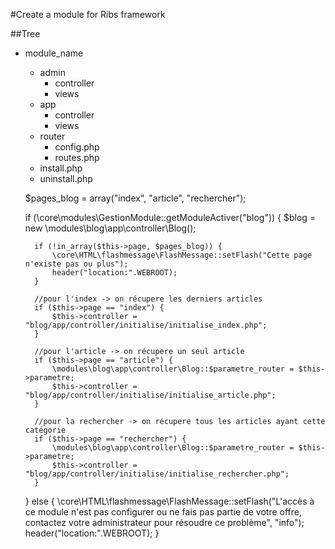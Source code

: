 #Create a module for Ribs framework

##Tree

* module_name
	* admin
		* controller
		* views
	* app
		* controller
    	* views
	* router
		* config.php
		* routes.php
	* install.php
	* uninstall.php


    $pages_blog = array("index", "article", "rechercher");

    if (\core\modules\GestionModule::getModuleActiver("blog")) {
    	$blog = new \modules\blog\app\controller\Blog();

    	if (!in_array($this->page, $pages_blog)) {
    		\core\HTML\flashmessage\FlashMessage::setFlash("Cette page n'existe pas ou plus");
    		header("location:".WEBROOT);
    	}

    	//pour l'index -> on récupere les derniers articles
    	if ($this->page == "index") {
    		$this->controller = "blog/app/controller/initialise/initialise_index.php";
    	}

    	//pour l'article -> on récupere un seul article
    	if ($this->page == "article") {
    		\modules\blog\app\controller\Blog::$parametre_router = $this->parametre;
    		$this->controller = "blog/app/controller/initialise/initialise_article.php";
    	}

    	//pour la rechercher -> on récupere tous les articles ayant cette catégorie
    	if ($this->page == "rechercher") {
    		\modules\blog\app\controller\Blog::$parametre_router = $this->parametre;
    		$this->controller = "blog/app/controller/initialise/initialise_rechercher.php";
    	}
    }
    else {
    	\core\HTML\flashmessage\FlashMessage::setFlash("L'accès à ce module n'est pas configurer ou ne fais pas partie de votre offre, contactez votre administrateur pour résoudre ce problème", "info");
    	header("location:".WEBROOT);
    }